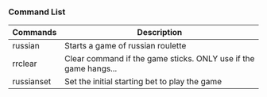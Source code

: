 ### Command List

| Commands   	| Description                                                     	|
|------------	|-----------------------------------------------------------------	|
| russian    	| Starts a game of russian roulette                               	|
| rrclear    	| Clear command if the game sticks. ONLY use if the game hangs... 	|
| russianset 	| Set the initial starting bet to play the game                   	|